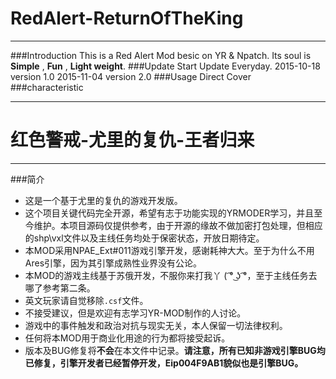 # RedAlert-ReturnOfTheKing
---
###Introduction
This is a Red Alert Mod besic on YR & Npatch.
Its soul is **Simple** , **Fun** , **Light weight**.
###Update Start
Update Everyday.
2015-10-18 version 1.0
2015-11-04 version 2.0
###Usage
Direct Cover
###characteristic

-------------------

# 红色警戒-尤里的复仇-王者归来
---
###简介
- 这是一个基于尤里的复仇的游戏开发版。
- 这个项目关键代码完全开源，希望有志于功能实现的YRMODER学习，并且至今维护。本项目源码仅提供参考，由于开源的缘故不做加密打包处理，但相应的shp\vxl文件以及主线任务均处于保密状态，开放日期待定。
- 本MOD采用NPAE_Ext#011游戏引擎开发，感谢耗神大大。至于为什么不用Ares引擎，因为其引擎成熟性业界没有公论。
- 本MOD的游戏主线基于苏俄开发，不服你来打我丫 ( ͡° ͜ʖ ͡°，至于主线任务去哪了参考第二条。
- 英文玩家请自觉移除`.csf`文件。
- 不接受建议，但是欢迎有志学习YR-MOD制作的人讨论。
- 游戏中的事件触发和政治对抗与现实无关，本人保留一切法律权利。
- 任何将本MOD用于商业化用途的行为都将接受起诉。
- 版本及BUG修复将**不会**在本文件中记录。**请注意，所有已知非游戏引擎BUG均已修复，引擎开发者已经暂停开发，Eip004F9AB1貌似也是引擎BUG。**
